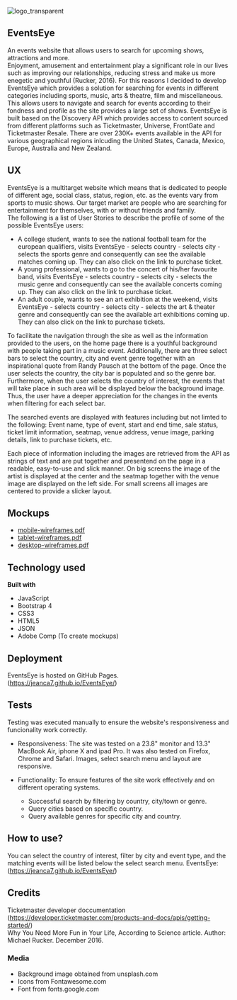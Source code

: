 ![logo_transparent](https://user-images.githubusercontent.com/43143675/55260466-6ff25000-5260-11e9-9a4d-ad8ddc7deae6.png)  
## EventsEye
An events website that allows users to search for upcoming shows, attractions and more.  
Enjoyment, amusement and entertainment play a significant role in our lives such as improving our relationships, reducing stress and make us more enegetic and youthful (Rucker, 2016). For this reasons I decided to develop 
EventsEye which provides a solution for searching for events in different categories including sports, music, arts & theatre, film and miscellaneous. This allows users to navigate and search for events according to their fondness and profile as the site provides a large set of shows. EventsEye is built based on the Discovery API which provides access to content sourced 
from different platforms such as Ticketmaster, Universe, FrontGate and Ticketmaster Resale. There are over 230K+ events available in the API for various geographical regions inlcuding the United States, Canada, Mexico, Europe, Australia and New Zealand. 

## UX
EventsEye is a multitarget website which means that is dedicated to people of different age, social class, status, region, etc. as the events vary from sports to music shows. Our target market are people who 
are searching for entertainment for themselves, with or without friends and family.  
The following is a list of User Stories to describe the profile of some of the possible EventsEye users:  
* A college student, wants to see the national football team for the european qualifiers, visits EventsEye - selects country - selects city - selects the sports genre and consequently can see the available matches coming up. They can also click on the link to purchase ticket.  
* A young professional, wants to go to the concert of his/her favourite band, visits EventsEye - selects country - selects city - selects the music genre and consequently can see the available concerts coming up. They can also click on the link to purchase ticket.  
* An adult couple, wants to see an art exhibition at the weekend, visits EventsEye - selects country - selects city - selects the art & theater genre and consequently can see the available art exhibitions coming up. They can also click on the link to purchase tickets.  

To facilitate the navigation through the site as well as the information provided to the users, on the home page there is a youthful background with people taking part in a music event. Additionally, there are three select bars to select the country, city and event genre together with an inspirational quote from Randy Pausch at the bottom of the page.
Once the user selects the country, the city bar is populated and so the genre bar. 
Furthermore, when the user selects the country of interest, the events that will take place in such area will be displayed below the background image. Thus, the user have a deeper appreciation for the changes in the events when filtering for each select bar.  

The searched events are displayed with features including but not limted to the following: Event name, type of event, start and end time, sale status, ticket limit information, seatmap, venue address, venue image, parking details, link to purchase tickets, etc.  

Each piece of information including the images are retrieved from the API as strings of text and are put together and presentend on the page in a readable, easy-to-use and slick manner. 
On big screens the image of the artist is displayed at the center and the seatmap together with the venue image are displayed on the left side. For small screens all images are centered to provide a slicker layout.  

## Mockups
* [mobile-wireframes.pdf](https://github.com/Jeanca7/EventsEye/files/3113249/mobile-wireframes.pdf)  
* [tablet-wireframes.pdf](https://github.com/Jeanca7/EventsEye/files/3113254/tablet-wireframes.pdf)  
* [desktop-wireframes.pdf](https://github.com/Jeanca7/EventsEye/files/3113259/desktop-wireframes.pdf)  

## Technology used
<b>Built with</b>
* JavaScript
* Bootstrap 4
* CSS3
* HTML5
* JSON
* Adobe Comp (To create mockups)  

## Deployment
EventsEye is hosted on GitHub Pages.  
(https://jeanca7.github.io/EventsEye/)

## Tests
Testing was executed manually to ensure the website's responsiveness and funcionality work correctly.   

* Responsiveness:
The site was tested on a 23.8" monitor and 13.3" MacBook Air, iphone X and ipad Pro. It was also tested on Firefox, Chrome and Safari. Images, select search menu and layout are responsive. 

* Functionality:
To ensure features of the site work effectively and on different operating systems.
    * Successful search by filtering by country, city/town or genre.
    * Query cities based on specific country.  
    * Query available genres for specific city and country.

## How to use?
You can select the country of interest, filter by city and event type, and the matching events will be listed below the select search menu. 
EventsEye: (https://jeanca7.github.io/EventsEye/)

## Credits
 Ticketmaster developer doccumentation (https://developer.ticketmaster.com/products-and-docs/apis/getting-started/)  
 Why You Need More Fun in Your Life, According to Science article. Author: Michael Rucker. December 2016.   
 
### Media
* Background image obtained from unsplash.com
* Icons from Fontawesome.com  
* Font from fonts.google.com
    